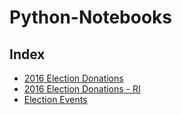 # Python-Notebooks

## Index

* [2016 Election Donations](https://github.com/SmirkyGraphs/Python-Notebooks/blob/master/Campaign%20Contributions/2016%20Presidential%20US/2016%20Campaign%20Contributions.ipynb)
* [2016 Election Donations - RI](https://github.com/SmirkyGraphs/Python-Notebooks/blob/master/Campaign%20Contributions/2016%20Rhode%20Island/RI%20Presidential%20Election%20Donations.ipynb)
* [Election Events](https://github.com/SmirkyGraphs/Python-Notebooks/blob/master/Election%20Events/Election%20Events.ipynb)